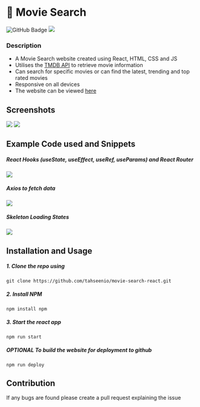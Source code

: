 # 🍿 Movie Search

<img src="https://img.shields.io/github/deployments/tahseenio/movie-search-react/github-pages" alt="GitHub Badge"> <img src="https://img.shields.io/github/repo-size/tahseenio/movie-search-react">

### Description
- A Movie Search website created using React, HTML, CSS and JS
- Utilises the [TMDB API](https://developers.themoviedb.org/3/getting-started/introduction) to retrieve movie information
- Can search for specific movies or can find the latest, trending and top rated movies
- Responsive on all devices
- The website can be viewed [here](https://tahseenio.github.io/movie-search-react/)

## Screenshots

<img src="https://i.imgur.com/e6X0tfM.png">

<img src="https://i.imgur.com/efFo3AB.png">

## Example Code used and Snippets
#####  React Hooks (useState, useEffect, useRef, useParams) and React Router

<img src="https://i.imgur.com/9cY0N9C.png">

#####  Axios to fetch data

<img src="https://i.imgur.com/OtvRyRP.png">

#####  Skeleton Loading States

<img src="https://i.imgur.com/XetsFGs.gif">

## Installation and Usage

##### 1. Clone the repo using

`git clone https://github.com/tahseenio/movie-search-react.git`

##### 2. Install NPM

`npm install npm`

##### 3. Start the react app

`npm run start`

##### OPTIONAL To build the website for deployment to github

`npm run deploy`


## Contribution

<p>If any bugs are found please create a pull request explaining the issue</p>
